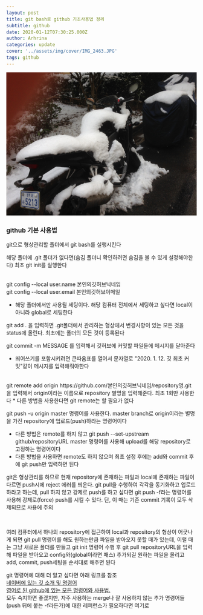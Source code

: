 ```yaml
---
layout: post
title: git bash로 github 기초사용법 정리
subtitle: github
date: 2020-01-12T07:30:25.000Z
author: Arhrina
categories: update
cover: '../assets/img/cover/IMG_2463.JPG'
tags: github
---
```


<img src="https://github.com/arhrina/arhrina.github.io/blob/master/assets/img/cover/IMG_2463.JPG?raw=true">

<h3>github 기본 사용법</h3>

git으로 형상관리할 폴더에서 git bash를 실행시킨다

해당 폴더에 .git 폴더가 없다면(숨김 폴더니 확인하려면 숨김을 볼 수 있게 설정해야한다) 최초 git init를 실행한다
<br><br>

git config \--local user.name 본인의깃허브닉네임<br>
git config \--local user.email 본인의깃허브이메일<br>

* 해당 폴더에서만 사용될 세팅이다. 해당 컴퓨터 전체에서 세팅하고 싶다면 local이 아니라 global로 세팅한다

git add .       을 입력하면 .git폴더에서 관리하는 형상에서 변경사항이 있는 모든 것을 status에 올린다. 최초에는 폴더의 모든 것이 등록된다
<br>

git commit -m MESSAGE   를 입력해서 깃허브에 커밋할 파일들에 메시지를 달아준다
* 띄어쓰기를 포함시키려면 큰따옴표를 열어서 문자열로 "2020. 1. 12. 깃 최초 커밋"같이 메시지를 입력해줘야한다
<br>
git remote add origin https://github.com/본인의깃허브닉네임/repository명.git 을 입력해서 origin이라는 이름으로 repository 별명을 입력해준다. 최초 1회만 사용한다
* 다른 방법을 사용한다면 git remote는 할 필요가 없다

git push -u origin master 명령어를 사용한다. master branch로 origin이라는 별명을 가진 repository에 업로드(push)하라는 명령어이다
* 다른 방법은 remote를 하지 않고 git push \--set-upstream github/repositoryURL master 명령어를 사용해 upload를 해당 repository로 고정하는 명령어이다
* 다른 방법을 사용하면 remote도 하지 않으며 최초 설정 후에는 add와 commit 후에 git push만 입력하면 된다


git은 형상관리를 하므로 현재 repository에 존재하는 파일과 local에 존재하는 파일이 다르면 push시에 reject 에러를 띄운다. git pull을 수행하여 각각을 동기화하고 업로드하라고 하는데,
pull 하지 않고 강제로 push를 하고 싶다면 git push -f라는 명령어를 사용해 강제로(force) push를 시킬 수 있다. 단, 이 때는 기존 commit 기록이 모두 삭제되므로 사용에 주의

<br>

여러 컴퓨터에서 하나의 repository에 접근하여 local과 repository의 형상이 어긋나게 되면 git pull 명령어를 해도 원하는만큼 파일을 받아오지 못할 때가 있는데, 이럴 때는 그냥 새로운 폴더를 만들고 git init 명령어 수행 후 git pull repositoryURL을 입력해 파일을 받아오고 config와(global이라면 패스) 추가되길 원하는 파일을 올리고 add, commit, push세팅을 순서대로 해주면 된다
<br>

git 명령어에 대해 더 알고 싶다면 아래 링크를 참조
<br><a href="https://terms.naver.com/entry.nhn?docId=4125964&cid=59321&categoryId=59321&expCategoryId=59321">네이버에 있는 깃 소개 및 명령어</a><br>
<a href="https://git-scm.com/docs">영어로 된 github에 있는 모든 명령어와 사용법.</a><br> 모두 숙지하면 좋겠지만, 자주 사용하는 merge나 잘 사용하지 않는 추가 명령어들(push 뒤에 붙는 -f라든가)에 대한 레퍼런스가 필요하다면 여기로

